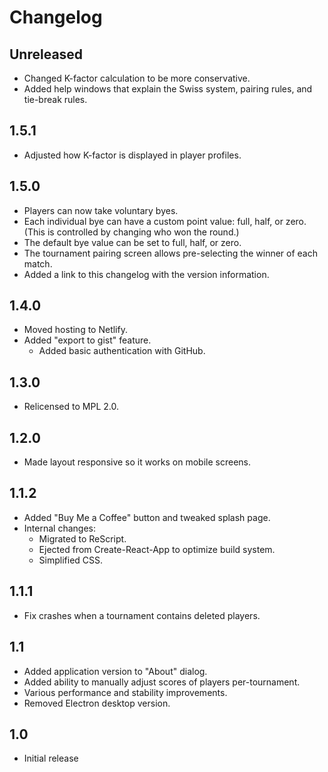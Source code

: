 # Changelog

## Unreleased

- Changed K-factor calculation to be more conservative.
- Added help windows that explain the Swiss system, pairing rules, and tie-break
  rules.

## 1.5.1

- Adjusted how K-factor is displayed in player profiles.

## 1.5.0

- Players can now take voluntary byes.
- Each individual bye can have a custom point value: full, half, or zero. (This
  is controlled by changing who won the round.)
- The default bye value can be set to full, half, or zero.
- The tournament pairing screen allows pre-selecting the winner of each match.
- Added a link to this changelog with the version information.

## 1.4.0

- Moved hosting to Netlify.
- Added "export to gist" feature.
  - Added basic authentication with GitHub.

## 1.3.0

- Relicensed to MPL 2.0.

## 1.2.0

- Made layout responsive so it works on mobile screens.

## 1.1.2

- Added "Buy Me a Coffee" button and tweaked splash page.
- Internal changes:
  - Migrated to ReScript.
  - Ejected from Create-React-App to optimize build system.
  - Simplified CSS.

## 1.1.1

- Fix crashes when a tournament contains deleted players.

## 1.1

- Added application version to "About" dialog.
- Added ability to manually adjust scores of players per-tournament.
- Various performance and stability improvements.
- Removed Electron desktop version.

## 1.0

- Initial release
